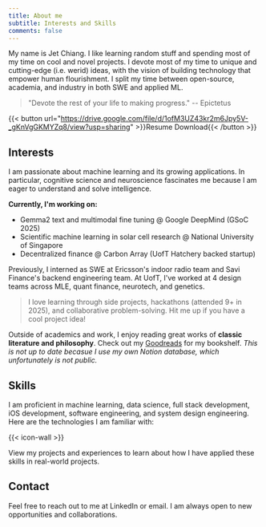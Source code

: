 ```yaml
---
title: About me
subtitle: Interests and Skills
comments: false
---
```


My name is Jet Chiang. I like learning random stuff and spending most of my time on cool and novel projects. I devote most of my time to unique and cutting-edge (i.e. werid) ideas, with the vision of building technology that empower human flourishment. I split my time between open-source, academia, and industry in both SWE and applied ML.

> "Devote the rest of your life to making progress." -- Epictetus

{{< button url="https://drive.google.com/file/d/1ofM3UZ43kr2m6Jpy5V-_gKnVgGKMYZq8/view?usp=sharing" >}}Resume Download{{< /button >}}

## Interests

I am passionate about machine learning and its growing applications. In particular, cognitive science and neuroscience fascinates me because I am eager to understand and solve intelligence.

**Currently, I'm working on:**

- Gemma2 text and multimodal fine tuning @ Google DeepMind (GSoC 2025)
- Scientific machine learning in solar cell research @ National University of Singapore
- Decentralized finance @ Carbon Array (UofT Hatchery backed startup)

Previously, I interned as SWE at Ericsson's indoor radio team and Savi Finance's backend engineering team. At UofT, I've worked at 4 design teams across MLE, quant finance, neurotech, and genetics.

> I love learning through side projects, hackathons (attended 9+ in 2025), and collaborative problem-solving. Hit me up if you have a cool project idea!

Outside of academics and work, I enjoy reading great works of **classic literature and philosophy**. Check out my [Goodreads](https://www.goodreads.com/user/show/166962144-jet-chiang) for my bookshelf. _This is not up to date becasue I use my own Notion database, which unfortunately is not public._

## Skills

I am proficient in machine learning, data science, full stack development, iOS development, software engineering, and system design engineering. Here are the technologies I am familiar with:

{{< icon-wall >}}

View my projects and experiences to learn about how I have applied these skills in real-world projects.

## Contact

Feel free to reach out to me at LinkedIn or email. I am always open to new opportunities and collaborations.
